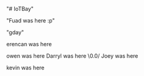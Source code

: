 "# IoTBay" 

"Fuad was here :p"

"gday"

erencan was here

owen was here
Darryl was here \0.0/
Joey was here

kevin was here